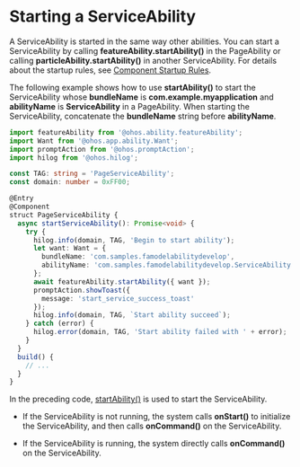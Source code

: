 # Starting a ServiceAbility
<!--deprecated_code_no_check-->

A ServiceAbility is started in the same way other abilities. You can start a ServiceAbility by calling **featureAbility.startAbility()** in the PageAbility or calling **particleAbility.startAbility()** in another ServiceAbility. For details about the startup rules, see [Component Startup Rules](component-startup-rules.md).


The following example shows how to use **startAbility()** to start the ServiceAbility whose **bundleName** is **com.example.myapplication** and **abilityName** is **ServiceAbility** in a PageAbility. When starting the ServiceAbility, concatenate the **bundleName** string before **abilityName**.

```ts
import featureAbility from '@ohos.ability.featureAbility';
import Want from '@ohos.app.ability.Want';
import promptAction from '@ohos.promptAction';
import hilog from '@ohos.hilog';

const TAG: string = 'PageServiceAbility';
const domain: number = 0xFF00;

@Entry
@Component
struct PageServiceAbility {
  async startServiceAbility(): Promise<void> {
    try {
      hilog.info(domain, TAG, 'Begin to start ability');
      let want: Want = {
        bundleName: 'com.samples.famodelabilitydevelop',
        abilityName: 'com.samples.famodelabilitydevelop.ServiceAbility'
      };
      await featureAbility.startAbility({ want });
      promptAction.showToast({
        message: 'start_service_success_toast'
      });
      hilog.info(domain, TAG, `Start ability succeed`);
    } catch (error) {
      hilog.error(domain, TAG, 'Start ability failed with ' + error);
    }
  }
  build() {
    // ...
  }
}
```


In the preceding code, [startAbility()](../reference/apis-ability-kit/js-apis-inner-application-uiAbilityContext.md#uiabilitycontextstartability) is used to start the ServiceAbility.


- If the ServiceAbility is not running, the system calls **onStart()** to initialize the ServiceAbility, and then calls **onCommand()** on the ServiceAbility.

- If the ServiceAbility is running, the system directly calls **onCommand()** on the ServiceAbility.
